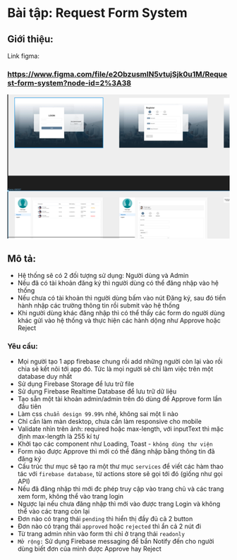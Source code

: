 # Bài tập: Request Form System

## Giới thiệu:

Link figma:

### https://www.figma.com/file/e2ObzusmlN5vtujSjk0u1M/Request-form-system?node-id=2%3A38

![requestSystem](./assets/requestSystem/1.png)

## Mô tả:

- Hệ thống sẽ có 2 đối tượng sử dụng: Người dùng và Admin
- Nếu đã có tài khoản đăng ký thì người dùng có thể đăng nhập vào hệ thống
- Nếu chưa có tài khoản thì người dùng bấm vào nút Đăng ký, sau đó tiền hành nhập các trường thông tin rồi submit vào hệ thống
- Khi người dùng khác đăng nhập thì có thể thấy các form do người dùng khác gửi vào hệ thống và thực hiện các hành dộng như Approve hoặc Reject

### Yêu cầu:

- Mọi người tạo 1 app firebase chung rồi add những người còn lại vào rồi chia sẻ kết nôi tới app đó. Tức là mọi người sẽ chỉ làm việc trên một database duy nhất
- Sử dụng Firebase Storage để lưu trữ file
- Sử dụng Firebase Realtime Database để lưu trữ dữ liệu
- Tạo sẵn một tài khoản admin/admin trên đó dùng để Approve form lần đầu tiên
- Làm css `chuẩn design 99.99%` nhé, không sai một li nào
- Chỉ cần làm màn desktop, chưa cần làm responsive cho mobile
- Validate nhìn trên ảnh: required hoặc max-length, với inputText thì mặc định max-length là 255 kí tự
- Khởi tạo các component như Loading, Toast - `không dùng thư viện`
- Form nào được Approve thì mới có thể đăng nhập bằng thông tin đã đăng ký
- Cấu trúc thư mục sẽ tạo ra một thư mục `services` để viết các hàm thao tác với `firebase database`, từ actions store sẽ gọi tới đó (giống như gọi API)
- Nếu đã đăng nhập thì mới đc phép truy cập vào trang chủ và các trang xem form, không thể vào trang login
- Ngược lại nếu chưa đăng nhập thì mới vào được trang Login và không thể vào các trang còn lại
- Đơn nào có trạng thái `pending` thì hiển thị đầy đủ cả 2 button
- Đơn nào có trạng thái `approved` hoặc `rejected` thì ẩn cả 2 nút đi
- Từ trang admin nhìn vào form thì chỉ ở trạng thái `readonly`
- `Mở rộng:` Sử dụng Firebase messaging để bắn Notify đến cho người dùng biết đơn của mình được Approve hay Reject
